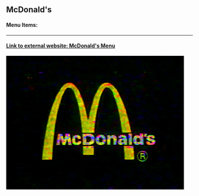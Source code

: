 ## McDonald's

#### Menu Items:
----
#### [Link to external website: McDonald's Menu](https://www.mcdonalds.com/us/en-us/full-menu.html)


![](image/mc.gif)
